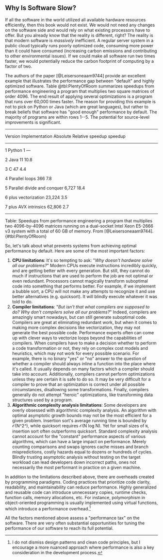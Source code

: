 ## Why Is Software Slow?

If all the software in the world utilized all available hardware resources efficiently, then this book would not exist. We would not need any changes on the software side and would rely on what existing processors have to offer. But you already know that the reality is different, right? The reality is that modern software is *massively* inefficient. A regular server system in a public cloud typically runs poorly optimized code, consuming more power than it could have consumed (increasing carbon emissions and contributing to other environmental issues). If we could make all software run two times faster, we would potentially reduce the carbon footprint of computing by a factor of two.

The authors of the paper [@Leisersoneaam9744] provide an excellent example that illustrates the performance gap between "default" and highly optimized software. Table @tbl:PlentyOfRoom summarizes speedups from performance engineering a program that multiplies two square matrices of order 4096. The end result of applying several optimizations is a program that runs over 60,000 times faster. The reason for providing this example is not to pick on Python or Java (which are great languages), but rather to break beliefs that software has "good enough" performance by default. The majority of programs are within rows 1--5. The potential for source-level improvements is significant.

-------------------------------------------------------------
Version   Implementation                 Absolute    Relative 
                                         speedup     speedup

-------   ----------------------------   --------    --------
   1         Python                         1            —

   2          Java                         11          10.8

   3           C                           47           4.4

   4      Parallel loops                   366          7.8

   5      Parallel divide and conquer     6,727        18.4
            
   6       plus vectorization            23,224         3.5
           
   7       plus AVX intrinsics           62,806         2.7

--------------------------------------------------------------

Table: Speedups from performance engineering a program that multiplies two 4096-by-4096 matrices running on a dual-socket Intel Xeon E5-2666 v3 system with a total of 60 GB of memory. From [@Leisersoneaam9744]. {#tbl:PlentyOfRoom}

So, let's talk about what prevents systems from achieving optimal performance by default. Here are some of the most important factors:

1. **CPU limitations**: It's so tempting to ask: "*Why doesn't hardware solve all our problems?*" Modern CPUs execute instructions incredibly quickly, and are getting better with every generation. But still, they cannot do much if instructions that are used to perform the job are not optimal or even redundant. Processors cannot magically transform suboptimal code into something that performs better. For example, if we implement a bubble sort, a CPU will not make any attempts to recognize it and use better alternatives (e.g. quicksort). It will blindly execute whatever it was told to do.
2. **Compiler limitations**: "*But isn't that what compilers are supposed to do? Why don't compilers solve all our problems?*" Indeed, compilers are amazingly smart nowadays, but can still generate suboptimal code. Compilers are great at eliminating redundant work, but when it comes to making more complex decisions like vectorization, they may not generate the best possible code. Performance experts often can come up with clever ways to vectorize loops beyond the capabilities of compilers. When compilers have to make a decision whether to perform a code transformation or not, they rely on complex cost models and heuristics, which may not work for every possible scenario. For example, there is no binary "yes" or "no" answer to the question of whether a compiler should always inline a function into the place where it's called. It usually depends on many factors which a compiler should take into account. Additionally, compilers cannot perform optimizations unless they are certain it is safe to do so. It may be very difficult for a compiler to prove that an optimization is correct under all possible circumstances, disallowing some transformations. Finally, compilers generally do not attempt "heroic" optimizations, like transforming data structures used by a program.
3. **Algorithmic complexity analysis limitations**: Some developers are overly obsessed with algorithmic complexity analysis. An algorithm with optimal asymptotic growth bounds may not be the most efficient for a given problem. Insertion sort's average running time is bounded by 𝒪(N^2^), while quicksort requires 𝒪(N log N). Yet for small sizes of `N`, insertion sort often outperforms quicksort. Standard complexity analysis cannot account for the "constant" performance aspects of various algorithms, which can have a large impact on performance. Merely counting comparisons and swaps ignores cache misses and branch mispredictions, costly hazards equal to dozens or hundreds of cycles. Blindly trusting asymptotic analysis without testing on the target workload can lead developers down incorrect paths, ones not necessarily the most performant in practice on a given machine.

In addition to the limitations described above, there are overheads created by programming paradigms. Coding practices that prioritize code clarity, readability, and maintainability can reduce performance. Highly generalized and reusable code can introduce unnecessary copies, runtime checks, function calls, memory allocations, etc. For instance, polymorphism in object-oriented programming is usually implemented using virtual functions, which introduce a performance overhead.[^1]

All the factors mentioned above assess a "performance tax" on the software. There are very often substantial opportunities for tuning the performance of our software to reach its full potential.

[^1]: I do not dismiss design patterns and clean code principles, but I encourage a more nuanced approach where performance is also a key consideration in the development process.
